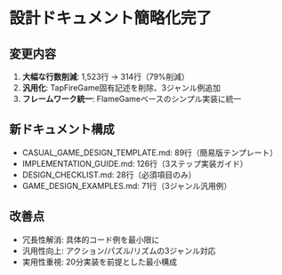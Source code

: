 # 設計ドキュメント簡略化完了

## 変更内容
1. **大幅な行数削減**: 1,523行 → 314行（79%削減）
2. **汎用化**: TapFireGame固有記述を削除、3ジャンル例追加
3. **フレームワーク統一**: FlameGameベースのシンプル実装に統一

## 新ドキュメント構成
- CASUAL_GAME_DESIGN_TEMPLATE.md: 89行（簡易版テンプレート）
- IMPLEMENTATION_GUIDE.md: 126行（3ステップ実装ガイド）
- DESIGN_CHECKLIST.md: 28行（必須項目のみ）
- GAME_DESIGN_EXAMPLES.md: 71行（3ジャンル汎用例）

## 改善点
- 冗長性解消: 具体的コード例を最小限に
- 汎用性向上: アクション/パズル/リズムの3ジャンル対応
- 実用性重視: 20分実装を前提とした最小構成